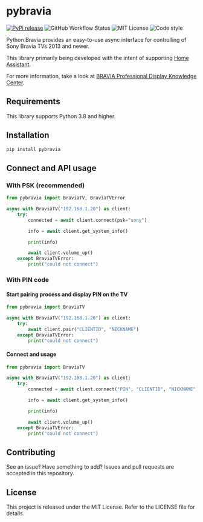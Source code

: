 # pybravia

<a href="https://pypi.org/project/pybravia/"><img src="https://img.shields.io/pypi/v/pybravia" alt="PyPi release"></a> <img src="https://img.shields.io/github/workflow/status/Drafteed/pybravia/CI" alt="GitHub Workflow Status"> <img src="https://img.shields.io/github/license/Drafteed/pybravia" alt="MIT License"> <img src="https://img.shields.io/badge/code%20style-black-black" alt="Code style">

Python Bravia provides an easy-to-use async interface for controlling of Sony Bravia TVs 2013 and newer.

This library primarily being developed with the intent of supporting [Home Assistant](https://www.home-assistant.io/integrations/braviatv/).

For more information, take a look at [BRAVIA Professional Display Knowledge Center](https://pro-bravia.sony.net/develop/).

## Requirements

This library supports Python 3.8 and higher.

## Installation

```sh
pip install pybravia
```

## Connect and API usage

### With PSK (recommended)

```py
from pybravia import BraviaTV, BraviaTVError

async with BraviaTV("192.168.1.20") as client:
    try:
        connected = await client.connect(psk="sony")

        info = await client.get_system_info()

        print(info)

        await client.volume_up()
    except BraviaTVError:
        print("could not connect")
```

### With PIN code

#### Start pairing process and display PIN on the TV

```py
from pybravia import BraviaTV

async with BraviaTV("192.168.1.20") as client:
    try:
        await client.pair("CLIENTID", "NICKNAME")
    except BraviaTVError:
        print("could not connect")
```

#### Connect and usage

```py
from pybravia import BraviaTV

async with BraviaTV("192.168.1.20") as client:
    try:
        connected = await client.connect("PIN", "CLIENTID", "NICKNAME")

        info = await client.get_system_info()

        print(info)

        await client.volume_up()
    except BraviaTVError:
        print("could not connect")
```

## Contributing

See an issue? Have something to add? Issues and pull requests are accepted in this repository.

## License

This project is released under the MIT License. Refer to the LICENSE file for details.
